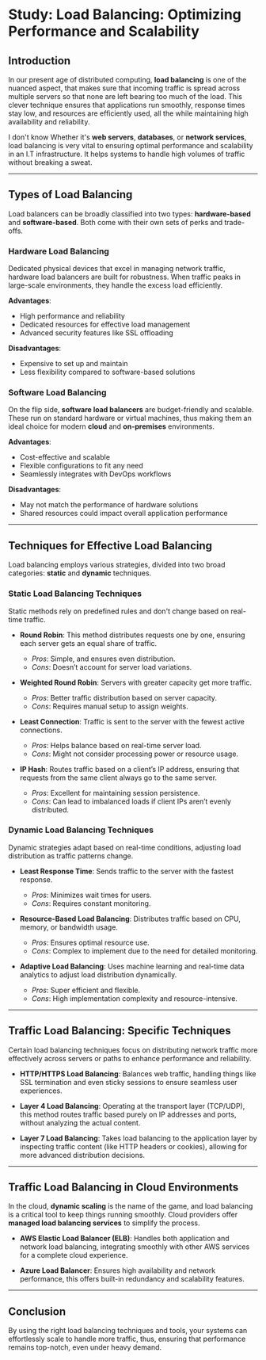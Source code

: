 # Study: Load Balancing: Optimizing Performance and Scalability

## Introduction

In our present age of distributed computing, **load balancing** is one of the nuanced aspect, that makes sure that incoming traffic is spread across multiple servers so that none are left bearing too much of the load. This clever technique ensures that applications run smoothly, response times stay low, and resources are efficiently used, all the while maintaining high availability and reliability.

I don't know Whether it's **web servers**, **databases**, or **network services**, load balancing is very vital to ensuring optimal performance and scalability in an I.T infrastructure. It helps systems to handle high volumes of traffic without breaking a sweat.

---

## Types of Load Balancing

Load balancers can be broadly classified into two types: **hardware-based** and **software-based**. Both come with their own sets of perks and trade-offs.

### Hardware Load Balancing

Dedicated physical devices that excel in managing network traffic, hardware load balancers are built for robustness. When traffic peaks in large-scale environments, they handle the excess load efficiently.

**Advantages**:

- High performance and reliability
- Dedicated resources for effective load management
- Advanced security features like SSL offloading

**Disadvantages**:

- Expensive to set up and maintain
- Less flexibility compared to software-based solutions

### Software Load Balancing

On the flip side, **software load balancers** are budget-friendly and scalable. These run on standard hardware or virtual machines, thus making them an ideal choice for modern **cloud** and **on-premises** environments.

**Advantages**:

- Cost-effective and scalable
- Flexible configurations to fit any need
- Seamlessly integrates with DevOps workflows

**Disadvantages**:

- May not match the performance of hardware solutions
- Shared resources could impact overall application performance

---

## Techniques for Effective Load Balancing

Load balancing employs various strategies, divided into two broad categories: **static** and **dynamic** techniques.

### Static Load Balancing Techniques

Static methods rely on predefined rules and don't change based on real-time traffic.

- **Round Robin**: This method distributes requests one by one, ensuring each server gets an equal share of traffic. 
  - _Pros_: Simple, and ensures even distribution.
  - _Cons_: Doesn’t account for server load variations.

- **Weighted Round Robin**: Servers with greater capacity get more traffic.
  - _Pros_: Better traffic distribution based on server capacity.
  - _Cons_: Requires manual setup to assign weights.

- **Least Connection**: Traffic is sent to the server with the fewest active connections.
  - _Pros_: Helps balance based on real-time server load.
  - _Cons_: Might not consider processing power or resource usage.

- **IP Hash**: Routes traffic based on a client’s IP address, ensuring that requests from the same client always go to the same server.
  - _Pros_: Excellent for maintaining session persistence.
  - _Cons_: Can lead to imbalanced loads if client IPs aren’t evenly distributed.

### Dynamic Load Balancing Techniques

Dynamic strategies adapt based on real-time conditions, adjusting load distribution as traffic patterns change.

- **Least Response Time**: Sends traffic to the server with the fastest response.
  - _Pros_: Minimizes wait times for users.
  - _Cons_: Requires constant monitoring.

- **Resource-Based Load Balancing**: Distributes traffic based on CPU, memory, or bandwidth usage.
  - _Pros_: Ensures optimal resource use.
  - _Cons_: Complex to implement due to the need for detailed monitoring.

- **Adaptive Load Balancing**: Uses machine learning and real-time data analytics to adjust load distribution dynamically.
  - _Pros_: Super efficient and flexible.
  - _Cons_: High implementation complexity and resource-intensive.

---

## Traffic Load Balancing: Specific Techniques

Certain load balancing techniques focus on distributing network traffic more effectively across servers or paths to enhance performance and reliability.

- **HTTP/HTTPS Load Balancing**: Balances web traffic, handling things like SSL termination and even sticky sessions to ensure seamless user experiences.

- **Layer 4 Load Balancing**: Operating at the transport layer (TCP/UDP), this method routes traffic based purely on IP addresses and ports, without analyzing the actual content.

- **Layer 7 Load Balancing**: Takes load balancing to the application layer by inspecting traffic content (like HTTP headers or cookies), allowing for more advanced distribution decisions.

---

## Traffic Load Balancing in Cloud Environments

In the cloud, **dynamic scaling** is the name of the game, and load balancing is a critical tool to keep things running smoothly. Cloud providers offer **managed load balancing services** to simplify the process.

- **AWS Elastic Load Balancer (ELB)**: Handles both application and network load balancing, integrating smoothly with other AWS services for a complete cloud experience.

- **Azure Load Balancer**: Ensures high availability and network performance, this offers built-in redundancy and scalability features.

---

## Conclusion 

By using the right load balancing techniques and tools, your systems can effortlessly scale to handle more traffic, thus, ensuring that performance remains top-notch, even under heavy demand.

